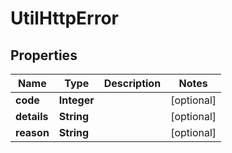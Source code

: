 # UtilHttpError

## Properties
Name | Type | Description | Notes
------------ | ------------- | ------------- | -------------
**code** | **Integer** |  |  [optional]
**details** | **String** |  |  [optional]
**reason** | **String** |  |  [optional]
